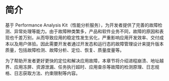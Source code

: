 # 简介

<!--Kit: Performance Analysis Kit-->
<!--Subsystem: HiviewDFX-->
<!--Owner: @mzyan-->
<!--Designer: @liyueric-->
<!--Tester: @gcw_KuLfPSbe-->
<!--Adviser: @foryourself-->

基于 Performance Analysis Kit（性能分析服务），为开发者提供了完善的故障检测、异常处理等能力。由于故障种类繁多，产品和软件业务不同，故障的原因和表现也千差万别，从而导致应用的稳定性发生劣化，严重影响应用开发效率、交付成本以及用户体验。因此需要开发者通过开发态和运行态的故障管理设计来提升版本质量，包括故障检测、故障分析、定位、恢复、质量度量等。

为了帮助开发者更好更快的定位和解决应用故障，本章节将介绍进程崩溃、地址越界、应用冻屏、资源泄漏、任务执行超时、应用查杀等故障的检测原理、日志规格、日志获取方法、约束限制等内容。
